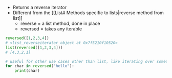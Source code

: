 - Returns a reverse iterator
- Different from the [[List# Methods specific to lists|reverse method from list]]
	- reverse = a list method, done in place
	- reversed = takes any iterable

```python
reversed([1,2,3,4])
# <list_reverseiterator object at 0x7f5210f10520>
list(reversed([1,2,3,4]))  
# [4,3,2,1]

# useful for other use cases other than list, like iterating over something in reverse  
for char in reversed("hello"):
	print(char)
```